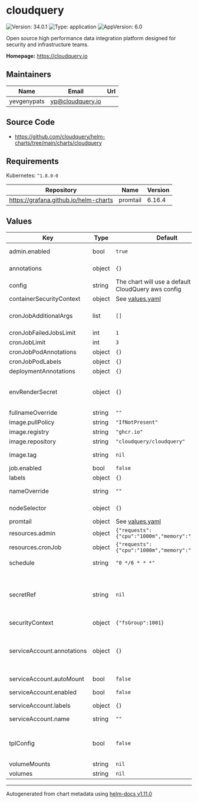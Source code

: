 # cloudquery

![Version: 34.0.1](https://img.shields.io/badge/Version-34.0.1-informational?style=flat-square) ![Type: application](https://img.shields.io/badge/Type-application-informational?style=flat-square) ![AppVersion: 6.0](https://img.shields.io/badge/AppVersion-6.0-informational?style=flat-square)

Open source high performance data integration platform designed for security and infrastructure teams.

**Homepage:** <https://cloudquery.io>

## Maintainers

| Name | Email | Url |
| ---- | ------ | --- |
| yevgenypats | <yp@cloudquery.io> |  |

## Source Code

* <https://github.com/cloudquery/helm-charts/tree/main/charts/cloudquery>

## Requirements

Kubernetes: `^1.8.0-0`

| Repository | Name | Version |
|------------|------|---------|
| https://grafana.github.io/helm-charts | promtail | 6.16.4 |

## Values

| Key | Type | Default | Description |
|-----|------|---------|-------------|
| admin.enabled | bool | `true` | Enable admin container useful for debugging into cloudquery |
| annotations | object | `{}` | Optional. Additional annotations to be applied to all resources. |
| config | string | The chart will use a default CloudQuery aws config | CloudQuery cloudquery.yml content |
| containerSecurityContext | object | See [values.yaml](./values.yaml) | Container security context |
| cronJobAdditionalArgs | list | `[]` | Optional. Additional CLI arguments to pass to the scheduled sync job (e.g. setting log format) More information at: https://www.cloudquery.io/docs/reference/cli/cloudquery |
| cronJobFailedJobsLimit | int | `1` | Number of failed cronjobs to retain. |
| cronJobLimit | int | `3` | Number of successful cronjobs to retain. |
| cronJobPodAnnotations | object | `{}` | Optional. CronJob Pod annotations. |
| cronJobPodLabels | object | `{}` | Optional. CronJob Pod labels. |
| deploymentAnnotations | object | `{}` | Optional. Admin Deployment annotations. |
| envRenderSecret | object | `{}` | Sensible environment variables that will be rendered as new secret object This can be useful for auth tokens, etc Make sure not to commit sensitive values to git!! Better use AWS Secret manager (or any other) |
| fullnameOverride | string | `""` |  |
| image.pullPolicy | string | `"IfNotPresent"` |  |
| image.registry | string | `"ghcr.io"` |  |
| image.repository | string | `"cloudquery/cloudquery"` |  |
| image.tag | string | `nil` | Overrides the image tag whose default is the chart appVersion |
| job.enabled | bool | `false` | Create a job that runs once upon installation. |
| labels | object | `{}` | Optional. Additional labels to be applied to all resources. |
| nameOverride | string | `""` | Partially override common.names.fullname template (will maintain the release name) |
| nodeSelector | object | `{}` | Optional. Adds the nodeSelector to the admin pod and cronjob. |
| promtail | object | See [values.yaml](./values.yaml) | Promtail sub-chart configuration |
| resources.admin | object | `{"requests":{"cpu":"1000m","memory":"1024Mi"}}` | Optional. Resource requests/ limit for admin pod. |
| resources.cronJob | object | `{"requests":{"cpu":"1000m","memory":"1024Mi"}}` | Optional. Resource requests/ limit for cronJob. |
| schedule | string | `"0 */6 * * *"` | Schedule fetch time Every 6 hours. More information at: https://crontab.guru/#0_0_*_*_* |
| secretRef | string | `nil` | Reference to an external secret that contains sensible environment variables This option is useful to avoid store sensitive values in Git. You need to create the secret manually and reference it. If secretRef is used, the envRenderSecret parameter will be omitted (in case that it has content). |
| securityContext | object | `{"fsGroup":1001}` | Pod security context |
| serviceAccount.annotations | object | `{}` | Additional custom annotations for the ServiceAccount to associate an AWS IAM role with service-account you need to add the following annotations. For more info checkout: https://docs.aws.amazon.com/eks/latest/userguide/specify-service-account-role.html eks.amazonaws.com/role-arn: arn:aws:iam::ACCOUNT_ID:role/ROLE |
| serviceAccount.autoMount | bool | `false` | Auto-mount the service account token in the pod |
| serviceAccount.enabled | bool | `false` | Enable service account (Note: Service Account will only be automatically created if `serviceAccount.name` is not set) |
| serviceAccount.labels | object | `{}` | Additional custom label for the ServiceAccount |
| serviceAccount.name | string | `""` | Name of an already existing service account. Setting this value disables the automatic service account creation |
| tplConfig | bool | `false` | Pass the configuration directives and envRenderSecret through Helm's templating engine. # ref: https://helm.sh/docs/developing_charts/#using-the-tpl-function |
| volumeMounts | string | `nil` |  |
| volumes | string | `nil` |  |

----------------------------------------------
Autogenerated from chart metadata using [helm-docs v1.11.0](https://github.com/norwoodj/helm-docs/releases/v1.11.0)
